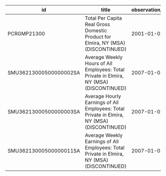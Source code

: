 | id                     | title                                                                                      | observation_start   | observation_end   |
|------------------------|--------------------------------------------------------------------------------------------|---------------------|-------------------|
| PCRGMP21300            | Total Per Capita Real Gross Domestic Product for Elmira, NY (MSA) (DISCONTINUED)           | 2001-01-01          | 2017-01-01        |
| SMU36213000500000002SA | Average Weekly Hours of All Employees: Total Private in Elmira, NY (MSA) (DISCONTINUED)    | 2007-01-01          | 2022-03-01        |
| SMU36213000500000003SA | Average Hourly Earnings of All Employees: Total Private in Elmira, NY (MSA) (DISCONTINUED) | 2007-01-01          | 2022-03-01        |
| SMU36213000500000011SA | Average Weekly Earnings of All Employees: Total Private in Elmira, NY (MSA) (DISCONTINUED) | 2007-01-01          | 2022-03-01        |